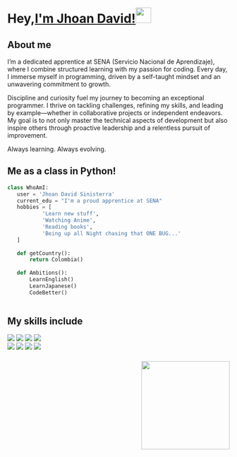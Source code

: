 # Hey,[I'm Jhoan David!](https://www.facebook.com/jhoandavid.jdsv)<img src="https://media.giphy.com/media/hvRJCLFzcasrR4ia7z/giphy.gif" width="35px">

## About me

I’m a dedicated apprentice at SENA (Servicio Nacional de Aprendizaje), where I combine structured learning with my passion for coding. Every day, I immerse myself in programming, driven by a self-taught mindset and an unwavering commitment to growth.

Discipline and curiosity fuel my journey to becoming an exceptional programmer. I thrive on tackling challenges, refining my skills, and leading by example—whether in collaborative projects or independent endeavors. My goal is to not only master the technical aspects of development but also inspire others through proactive leadership and a relentless pursuit of improvement.

Always learning. Always evolving.

## Me as a class in Python!
 ```python
 class WhoAmI:
 	user = 'Jhoan David Sinisterra'
	current_edu = "I'm a proud apprentice at SENA"
	hobbies = [
			'Learn new stuff',
			'Watching Anime',
			'Reading books',
			'Being up all Night chasing that ONE BUG...'
	]
	
	def getCountry():
		return Colombia()
	
	def Ambitions():
		LearnEnglish()
		LearnJapanese()
		CodeBetter()
	
 ```

## My skills include
<div align="start">
  <img src="https://img.shields.io/badge/html5-%23E34F26.svg?style=style-plastic-orange&logo=html5&logoColor=white">
  <img src="https://img.shields.io/badge/css3-%231572B6.svg?style=style-plastic-blue&logo=css3&logoColor=white">
  <img src="https://img.shields.io/badge/javascript-%23323330.svg?style=style-plastic-yellow&logo=javascript&logoColor=%23F7DF1E">
  <img src="https://img.shields.io/badge/bootstrap-%238511FA.svg?style=style-plastic-purple&logo=bootstrap&logoColor=white">
  <br>
  <img src="https://img.shields.io/badge/php-%23777BB4.svg?style=style-plastic&logo=php&logoColor=white">
  <img src="https://img.shields.io/badge/python-3670A0?style=style-plastic&logo=python&logoColor=ffdd54">
  <img src="https://img.shields.io/badge/mysql-4479A1.svg?style=style-plastic&logo=mysql&logoColor=white">
  <img src="https://img.shields.io/badge/git-%23F05033.svg?style=style-plastic&logo=git&logoColor=white">
</div>

###

<div align="end">
  <img height="200" src="https://media3.giphy.com/media/v1.Y2lkPTc5MGI3NjExbDczdWtlc21icXFpYWxsbHdld3F0YTd5amhlM2FtODRscDl1bjkwbCZlcD12MV9pbnRlcm5hbF9naWZfYnlfaWQmY3Q9Zw/KGd6ns7MR1gPCRT52z/giphy.gif"  />
</div>

###
